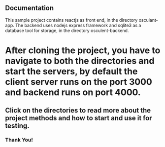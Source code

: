 ## Documentation

This sample project contains reactjs as front end, in the directory osculant-app.
The backend uses nodejs express framework and sqlite3 as a database tool for storage, in the directory osculent-backend.

# After cloning the project, you have to navigate to both the directories and start the servers, by default the client server runs on the port 3000 and backend runs on port 4000.

## Click on the directories to read more about the project methods and how to start and use it for testing.
### Thank You!

